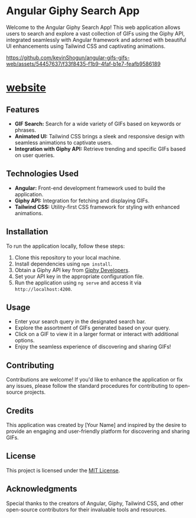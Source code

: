 
# Angular Giphy Search App

Welcome to the Angular Giphy Search App! This web application allows users to search and explore a vast collection of GIFs using the Giphy API, integrated seamlessly with Angular framework and adorned with beautiful UI enhancements using Tailwind CSS and captivating animations.

https://github.com/kevinShogun/angular-gifs-gifs-web/assets/54457637/f33f8435-f1b9-4faf-b1e7-feafb9586189



# [website](https://kevinshogun.github.io/angular-gifs-gifs-web/)

## Features

- **GIF Search:** Search for a wide variety of GIFs based on keywords or phrases.
- **Animated UI:** Tailwind CSS brings a sleek and responsive design with seamless animations to captivate users.
- **Integration with Giphy API:** Retrieve trending and specific GIFs based on user queries.

## Technologies Used

- **Angular:** Front-end development framework used to build the application.
- **Giphy API:** Integration for fetching and displaying GIFs.
- **Tailwind CSS:** Utility-first CSS framework for styling with enhanced animations.

## Installation

To run the application locally, follow these steps:

1. Clone this repository to your local machine.
2. Install dependencies using `npm install`.
3. Obtain a Giphy API key from [Giphy Developers](https://developers.giphy.com/).
4. Set your API key in the appropriate configuration file.
5. Run the application using `ng serve` and access it via `http://localhost:4200`.

## Usage

- Enter your search query in the designated search bar.
- Explore the assortment of GIFs generated based on your query.
- Click on a GIF to view it in a larger format or interact with additional options.
- Enjoy the seamless experience of discovering and sharing GIFs!

## Contributing

Contributions are welcome! If you'd like to enhance the application or fix any issues, please follow the standard procedures for contributing to open-source projects.

## Credits

This application was created by [Your Name] and inspired by the desire to provide an engaging and user-friendly platform for discovering and sharing GIFs.

## License

This project is licensed under the [MIT License](LICENSE).

## Acknowledgments

Special thanks to the creators of Angular, Giphy, Tailwind CSS, and other open-source contributors for their invaluable tools and resources.

